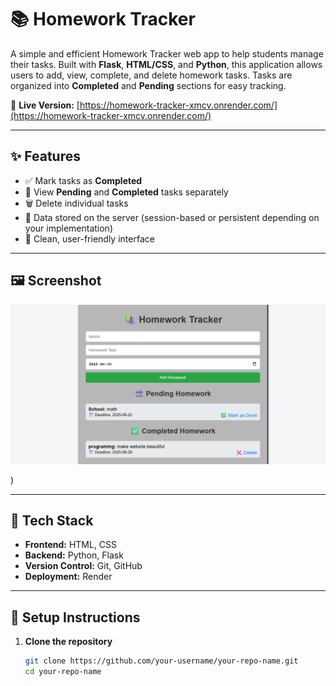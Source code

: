 # 📚 Homework Tracker

A simple and efficient Homework Tracker web app to help students manage their tasks. Built with **Flask**, **HTML/CSS**, and **Python**, this application allows users to add, view, complete, and delete homework tasks. Tasks are organized into **Completed** and **Pending** sections for easy tracking.

🔗 **Live Version:** [https://homework-tracker-xmcv.onrender.com/](https://homework-tracker-xmcv.onrender.com/)

---

## ✨ Features

- ✅ Mark tasks as **Completed**
- 📌 View **Pending** and **Completed** tasks separately
- 🗑️ Delete individual tasks
- 💾 Data stored on the server (session-based or persistent depending on your implementation)
- 📱 Clean, user-friendly interface

---

## 🖼️ Screenshot

<!-- Replace this path with the actual image path when available -->
![Homework Tracker Screenshot](images/screenshot.png)


)

---

## 🚀 Tech Stack

- **Frontend:** HTML, CSS
- **Backend:** Python, Flask
- **Version Control:** Git, GitHub
- **Deployment:** Render

---

## 🔧 Setup Instructions

1. **Clone the repository**

   ```bash
   git clone https://github.com/your-username/your-repo-name.git
   cd your-repo-name
